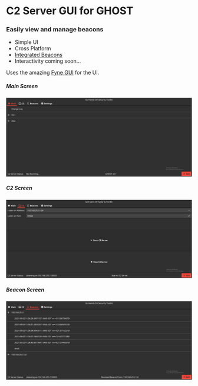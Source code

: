 # C2 Server GUI for GHOST
### Easily view and manage beacons
* Simple UI
* Cross Platform
* [Integrated Beacons](https://github.com/bartimus-primed/implant)
* Interactivity coming soon...

Uses the amazing [Fyne GUI](https://fyne.io/) for the UI.

##### Main Screen
![](ui_screenshot.png)

##### C2 Screen
![](ui_c2_tab.png)

##### Beacon Screen
![](ui_beacon_listing.png)
